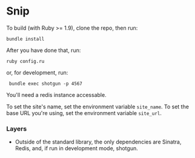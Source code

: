  # Snip


To build (with Ruby >= 1.9), clone the repo, then run:

    bundle install

After you have done that, run:

    ruby config.ru

or, for development, run:

     bundle exec shotgun -p 4567

You'll need a redis instance accessable.

To set the site's name, set the environment variable `site_name`.
To set the base URL you're using, set the environment variable `site_url`.



### Layers
* Outside of the standard library, the only dependencies are Sinatra, Redis, and, if run in development mode, shotgun.